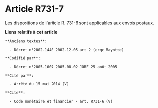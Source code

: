 # Article R731-7

Les dispositions de l'article R. 731-6 sont applicables aux envois postaux.

**Liens relatifs à cet article**

	**Anciens textes**:

	  - Décret n°2002-1440 2002-12-05 art 2 (ecqc Mayotte)

	**Codifié par**:

	  - Décret n°2005-1007 2005-08-02 JORF 25 août 2005

	**Cité par**:

	  - Arrêté du 15 mai 2014 (V)

	**Cite**:

	  - Code monétaire et financier - art. R731-6 (V)
